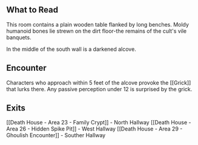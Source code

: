 ## What to Read
This room contains a plain wooden table flanked by long benches. Moldy humanoid bones lie strewn on the dirt floor-the remains of the cult's vile banquets.

In the middle of the south wall is a darkened alcove. 

## Encounter
Characters who approach within 5 feet of the alcove provoke the [[Grick]] that lurks there. Any passive perception under 12 is surprised by the grick. 

## Exits
[[Death House - Area 23 - Family Crypt]] - North Hallway
[[Death House - Area 26 - Hidden Spike Pit]] - West Hallway
[[Death House - Area 29 - Ghoulish Encounter]] - Souther Hallway
